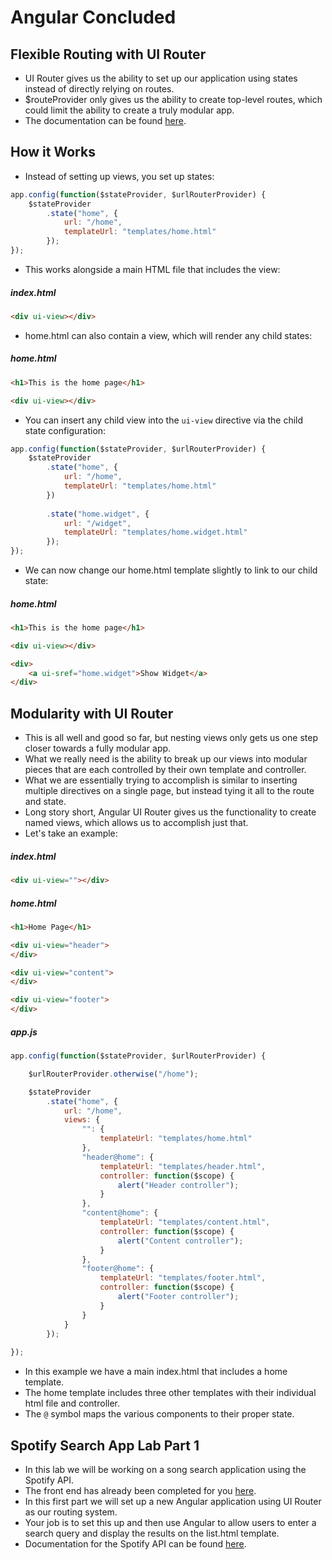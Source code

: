 # Angular Concluded

## Flexible Routing with UI Router
- UI Router gives us the ability to set up our application using states instead of directly relying on routes.
- $routeProvider only gives us the ability to create top-level routes, which could limit the ability to create a truly modular app.
- The documentation can be found [here](https://github.com/angular-ui/ui-router).

## How it Works
- Instead of setting up views, you set up states:

```javascript
app.config(function($stateProvider, $urlRouterProvider) {
	$stateProvider
		.state("home", {
			url: "/home",
			templateUrl: "templates/home.html"
		});
});
```

- This works alongside a main HTML file that includes the view:

##### index.html

```html
<div ui-view></div>
```

- home.html can also contain a view, which will render any child states:

##### home.html

```html
<h1>This is the home page</h1>

<div ui-view></div>
```

- You can insert any child view into the `ui-view` directive via the child state configuration:

```javascript
app.config(function($stateProvider, $urlRouterProvider) {
	$stateProvider
		.state("home", {
			url: "/home",
			templateUrl: "templates/home.html"
		})
	
		.state("home.widget", {
			url: "/widget",
			templateUrl: "templates/home.widget.html"
		});
});
```

- We can now change our home.html template slightly to link to our child state:

##### home.html

```html
<h1>This is the home page</h1>

<div ui-view></div>

<div>
	<a ui-sref="home.widget">Show Widget</a>
</div>
```

## Modularity with UI Router
- This is all well and good so far, but nesting views only gets us one step closer towards a fully modular app.
- What we really need is the ability to break up our views into modular pieces that are each controlled by their own template and controller.
- What we are essentially trying to accomplish is similar to inserting multiple directives on a single page, but instead tying it all to the route and state.
- Long story short, Angular UI Router gives us the functionality to create named views, which allows us to accomplish just that.
- Let's take an example:

##### index.html

```html
<div ui-view=""></div>
```

##### home.html

```html
<h1>Home Page</h1>

<div ui-view="header">
</div>

<div ui-view="content">
</div>

<div ui-view="footer">
</div>
```

##### app.js

```javascript
app.config(function($stateProvider, $urlRouterProvider) {

    $urlRouterProvider.otherwise("/home");

    $stateProvider
        .state("home", {
            url: "/home",
            views: {
                "": {
                    templateUrl: "templates/home.html"
                },
                "header@home": {
                    templateUrl: "templates/header.html",
                    controller: function($scope) {
                        alert("Header controller");
                    }
                },
                "content@home": {
                    templateUrl: "templates/content.html",
                    controller: function($scope) {
                        alert("Content controller");
                    }
                },
                "footer@home": {
                    templateUrl: "templates/footer.html",
                    controller: function($scope) {
                        alert("Footer controller");
                    }
                }
            }
        });
        
});
```

- In this example we have a main index.html that includes a home template.
- The home template includes three other templates with their individual html file and controller.
- The `@` symbol maps the various components to their proper state.

## Spotify Search App Lab Part 1
- In this lab we will be working on a song search application using the Spotify API.
- The front end has already been completed for you [here](spotify_song_search/).
- In this first part we will set up a new Angular application using UI Router as our routing system.
- Your job is to set this up and then use Angular to allow users to enter a search query and display the results on the list.html template.
- Documentation for the Spotify API can be found [here](https://developer.spotify.com/web-api/).